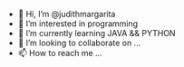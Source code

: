 - 👋 Hi, I’m @judithmargarita
- 👀 I’m interested in programming
- 🌱 I’m currently learning JAVA && PYTHON
- 💞️ I’m looking to collaborate on ...
- 📫 How to reach me ...

<!---
judithmargarita/judithmargarita is a ✨ special ✨ repository because its `README.md` (this file) appears on your GitHub profile.
You can click the Preview link to take a look at your changes.
--->
